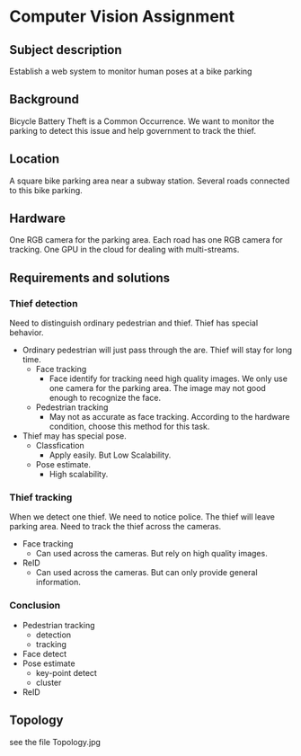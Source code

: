 # Computer Vision Assignment
## Subject description
Establish a web system to monitor human poses at a bike parking
## Background
Bicycle Battery Theft is a Common Occurrence. 
We want to monitor the parking to detect this issue and help government to track the thief.
## Location
A square bike parking area near a subway station. Several roads connected to this bike parking.
## Hardware
One RGB camera for the parking area. Each road has one RGB camera for tracking.
One GPU in the cloud for dealing with multi-streams.
## Requirements and solutions
### Thief detection
Need to distinguish ordinary pedestrian and thief.
Thief has special behavior.
- Ordinary pedestrian will just pass through the are. Thief will stay for long time.
    - Face tracking
        - Face identify for tracking need high quality images. We only use one camera for the 
          parking area. The image may not good enough to recognize the face.
    - Pedestrian tracking
        - May not as accurate as face tracking. According to the hardware condition, choose
          this method for this task.
- Thief may has special pose. 
    - Classfication
        - Apply easily. But Low Scalability.
    - Pose estimate.
        - High scalability. 
### Thief tracking
When we detect one thief. We need to notice police. The thief will leave parking area.
Need to track the thief across the cameras.
- Face tracking
    - Can used across the cameras. But rely on high quality images.
- ReID
    - Can used across the cameras. But can only provide general information.
### Conclusion
- Pedestrian tracking
    - detection
    - tracking
- Face detect
- Pose estimate
    - key-point detect
    - cluster
- ReID
## Topology
see the file Topology.jpg

